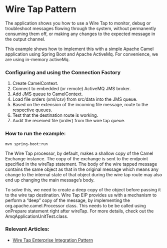 # Wire Tap Pattern

The application shows you how to use a Wire Tap to monitor, debug or troubleshoot messages flowing through the system, without permanently consuming them off, or making any changes to the expected message in the output channel. 

This example shows how to implement this with a simple Apache Camel application using Spring Boot and Apache ActiveMq.
For convenience, we are using in-memory activeMq.

 

### Configuring and using the Connection Factory

1. Create CamelContext.
2. Connect to embedded (or remote) ActiveMQ JMS broker.
3. Add JMS queue to CamelContext. 
4. Load file orders (xml/csv) from src/data into the JMS queue.
5. Based on the extension of the incoming file message, route to the respective queues.
6. Test that the destination route is working.
7. Audit the received file (order) from the wire tap queue.

### How to run the example:

    mvn spring-boot:run

    
The Wire Tap processor, by default, makes a shallow copy of the Camel Exchange instance. The copy of the exchange is sent to the endpoint specified in the wireTap statement. The body of the wire tapped message contains the same object as that in the original message which means any change to the internal state of that object during the wire tap route may also end up changing the main message’s body.

To solve this, we need to create a deep copy of the object before passing it to the wire tap destination. Wire Tap EIP provides us with a mechanism to perform a “deep” copy of the message, by implementing the org.apache.camel.Processor class. This needs to be be called using onPrepare statement right after wireTap.
For more details, check out the AmqApplicationUnitTest.class.

### Relevant Articles:

- [Wire Tap Enterprise Integration Pattern](https://www.baeldung.com/wiretap-pattern)

